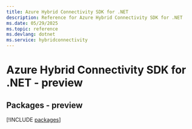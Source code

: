 ```yaml
---
title: Azure Hybrid Connectivity SDK for .NET
description: Reference for Azure Hybrid Connectivity SDK for .NET
ms.date: 05/29/2025
ms.topic: reference
ms.devlang: dotnet
ms.service: hybridconnectivity
---
```

# Azure Hybrid Connectivity SDK for .NET - preview
## Packages - preview
[!INCLUDE [packages](hybrid-connectivity-index.md)]